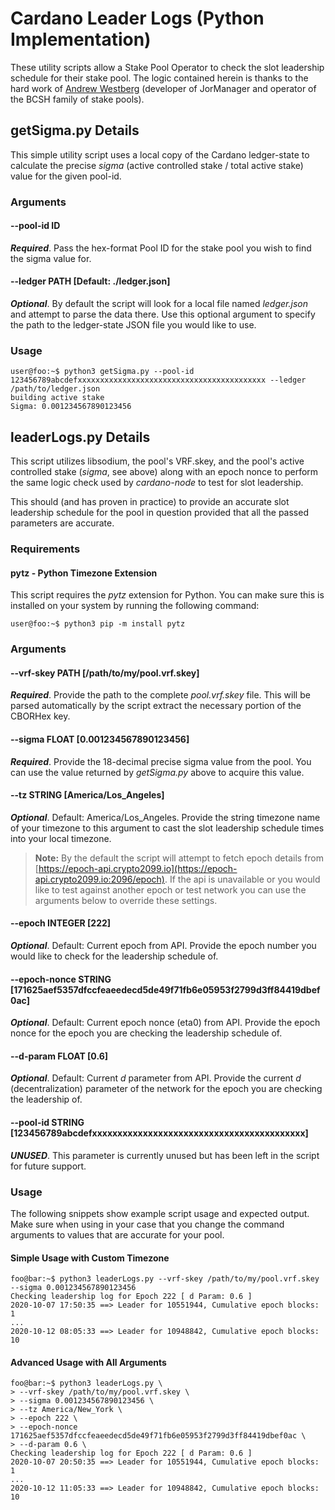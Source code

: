 # Cardano Leader Logs (Python Implementation)

These utility scripts allow a Stake Pool Operator to check the slot leadership schedule
for their stake pool. The logic contained herein is thanks to the hard work of [Andrew
Westberg](https://github.com/AndrewWestberg) (developer of JorManager and operator of 
the BCSH family of stake pools).

## getSigma.py Details

This simple utility script uses a local copy of the Cardano ledger-state to calculate
the precise *sigma* (active controlled stake / total active stake) value for the given
pool-id.

### Arguments

#### --pool-id ID

***Required***. Pass the hex-format Pool ID for the stake pool you wish to find the
sigma value for.

#### --ledger PATH [Default: ./ledger.json]

***Optional***. By default the script will look for a local file named *ledger.json*
and attempt to parse the data there. Use this optional argument to specify the path
to the ledger-state JSON file you would like to use.

### Usage

```shell
user@foo:~$ python3 getSigma.py --pool-id 123456789abcdefxxxxxxxxxxxxxxxxxxxxxxxxxxxxxxxxxxxxxxxxxx --ledger /path/to/ledger.json
building active stake
Sigma: 0.001234567890123456
```

## leaderLogs.py Details

This script utilizes libsodium, the pool's VRF.skey, and the pool's active controlled
stake (*sigma*, see above) along with an epoch nonce to perform the same logic check
used by *cardano-node* to test for slot leadership.

This should (and has proven in practice) to provide an accurate slot leadership schedule
for the pool in question provided that all the passed parameters are accurate.

### Requirements

#### pytz - Python Timezone Extension

This script requires the *pytz* extension for Python. You can make sure this is installed
on your system by running the following command:

```shell
user@foo:~$ python3 pip -m install pytz
```
### Arguments

#### --vrf-skey PATH [/path/to/my/pool.vrf.skey]

***Required***. Provide the path to the complete *pool.vrf.skey* file. This will be
parsed automatically by the script extract the necessary portion of the CBORHex key.

#### --sigma FLOAT [0.001234567890123456]

***Required***. Provide the 18-decimal precise sigma value from the pool. You can
use the value returned by *getSigma.py* above to acquire this value.

#### --tz STRING [America/Los_Angeles]

***Optional***. Default: America/Los_Angeles. Provide the string timezone name of
your timezone to this argument to cast the slot leadership schedule times into your
local timezone.

> **Note:** By the default the script will attempt to fetch epoch details from
> [https://epoch-api.crypto2099.io](https://epoch-api.crypto2099.io:2096/epoch). If
> the api is unavailable or you would like to test against another epoch or test 
> network you can use the arguments below to override these settings.

#### --epoch INTEGER [222]

***Optional***. Default: Current epoch from API. Provide the epoch number you would
like to check for the leadership schedule of.

#### --epoch-nonce STRING [171625aef5357dfccfeaeedecd5de49f71fb6e05953f2799d3ff84419dbef0ac]

***Optional***. Default: Current epoch nonce (eta0) from API. Provide the epoch nonce
for the epoch you are checking the leadership schedule of.

#### --d-param FLOAT [0.6]

***Optional***. Default: Current *d* parameter from API. Provide the current *d*
(decentralization) parameter of the network for the epoch you are checking the
leadership of.

#### --pool-id STRING [123456789abcdefxxxxxxxxxxxxxxxxxxxxxxxxxxxxxxxxxxxxxxxxxx]

***UNUSED***. This parameter is currently unused but has been left in the script
for future support.

### Usage

The following snippets show example script usage and expected output. Make sure
when using in your case that you change the command arguments to values that are
accurate for your pool.

#### Simple Usage with Custom Timezone
```shell
foo@bar:~$ python3 leaderLogs.py --vrf-skey /path/to/my/pool.vrf.skey --sigma 0.001234567890123456
Checking leadership log for Epoch 222 [ d Param: 0.6 ]
2020-10-07 17:50:35 ==> Leader for 10551944, Cumulative epoch blocks: 1
...
2020-10-12 08:05:33 ==> Leader for 10948842, Cumulative epoch blocks: 10
```

#### Advanced Usage with All Arguments
```shell
foo@bar:~$ python3 leaderLogs.py \
> --vrf-skey /path/to/my/pool.vrf.skey \
> --sigma 0.001234567890123456 \
> --tz America/New_York \
> --epoch 222 \
> --epoch-nonce 171625aef5357dfccfeaeedecd5de49f71fb6e05953f2799d3ff84419dbef0ac \
> --d-param 0.6 \
Checking leadership log for Epoch 222 [ d Param: 0.6 ]
2020-10-07 20:50:35 ==> Leader for 10551944, Cumulative epoch blocks: 1
...
2020-10-12 11:05:33 ==> Leader for 10948842, Cumulative epoch blocks: 10
```
